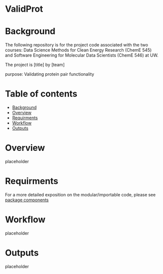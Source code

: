 # ValidProt

# Background

The following repository is for the project code associated with the two courses: Data Science Methods for Clean Energy Research (ChemE 545) and Software Engineering for Molecular Data Scientists (ChemE 546) at UW.

The project is [title] by [team]

purpose: Validating protein pair functionality

# Table of contents

- [Background](#background)
- [Overview](#overview)
- [Requirments](#requirments)
- [Workflow](#workflow)
- [Outputs](#outputs)

# Overview

placeholder

# Requirments

For a more detailed exposition on the modular/importable code, please see [package components](/docs/package_components.md)

# Workflow

placeholder

# Outputs

placeholder